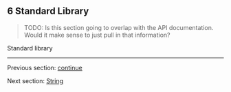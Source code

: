 ## 6 Standard Library

>TODO: Is this section going to overlap with the API documentation.  Would it make sense to just pull in that information?



Standard library

---

Previous section: [continue](5.20-continue.md)

Next section: [String](6.1-String.md)